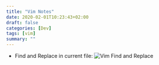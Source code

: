 ```yaml
---
title: "Vim Notes"
date: 2020-02-01T10:23:43+02:00
draft: false
categories: [Dev]
tags: [vim]
summary: ""
---
```


* Find and Replace in current file:
![Vim Find and Replace](/images/vim-notes_find-and-replace.png)
